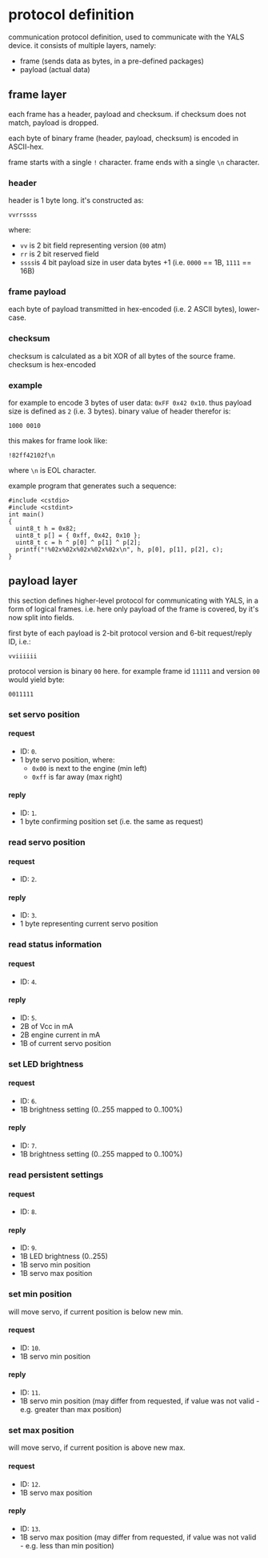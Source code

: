 # protocol definition

communication protocol definition, used to communicate with the YALS device.
it consists of multiple layers, namely:
- frame (sends data as bytes, in a pre-defined packages)
- payload (actual data)


## frame layer

each frame has a header, payload and checksum.
if checksum does not match, payload is dropped.

each byte of binary frame (header, payload, checksum) is encoded in ASCII-hex.

frame starts with a single `!` character.
frame ends with a single `\n` character.


### header

header is 1 byte long.
it's constructed as:
```
vvrrssss
```
where:
* `vv` is 2 bit field representing version (`00` atm)
* `rr` is 2 bit reserved field
* `ssss`is 4 bit payload size in user data bytes +1 (i.e. `0000` == 1B, `1111` == 16B)


### frame payload

each byte of payload transmitted in hex-encoded (i.e. 2 ASCII bytes), lower-case.


### checksum

checksum is calculated as a bit XOR of all bytes of the source frame.
checksum is hex-encoded


### example
for example to encode 3 bytes of user data: `0xFF 0x42 0x10`.
thus payload size is defined as `2` (i.e. 3 bytes).
binary value of header therefor is:
```
1000 0010
```
this makes for frame look like:
```
!82ff42102f\n
```
where `\n` is EOL character.

example program that generates such a sequence:
```
#include <cstdio>
#include <cstdint>
int main()
{
  uint8_t h = 0x82;
  uint8_t p[] = { 0xff, 0x42, 0x10 };
  uint8_t c = h ^ p[0] ^ p[1] ^ p[2];
  printf("!%02x%02x%02x%02x%02x\n", h, p[0], p[1], p[2], c);
}
```


## payload layer

this section defines higher-level protocol for communicating with YALS, in a form of logical frames.
i.e. here only payload of the frame is covered, by it's now split into fields.

first byte of each payload is 2-bit protocol version and 6-bit request/reply ID, i.e.:
```
vviiiiii
```
protocol version is binary `00` here.
for example frame id `11111` and version `00` would yield byte:
```
0011111
```

### set servo position
#### request
* ID: `0`.
* 1 byte servo position, where:
  * `0x00` is next to the engine (min left)
  * `0xff` is far away (max right)
#### reply
* ID: `1`.
* 1 byte confirming position set (i.e. the same as request)

### read servo position
#### request
* ID: `2`.
#### reply
* ID: `3`.
* 1 byte representing current servo position

### read status information
#### request
* ID: `4`.
#### reply
* ID: `5`.
* 2B of Vcc in mA
* 2B engine current in mA
* 1B of current servo position


### set LED brightness
#### request
* ID: `6`.
* 1B brightness setting (0..255 mapped to 0..100%)
#### reply
* ID: `7`.
* 1B brightness setting (0..255 mapped to 0..100%)


### read persistent settings
#### request
* ID: `8`.
#### reply
* ID: `9`.
* 1B LED brightness (0..255)
* 1B servo min position
* 1B servo max position

### set min position
will move servo, if current position is below new min.
#### request
* ID: `10`.
* 1B servo min position
#### reply
* ID: `11`.
* 1B servo min position (may differ from requested, if value was not valid - e.g. greater than max position)

### set max position
will move servo, if current position is above new max.
#### request
* ID: `12`.
* 1B servo max position
#### reply
* ID: `13`.
* 1B servo max position (may differ from requested, if value was not valid - e.g. less than min position)
